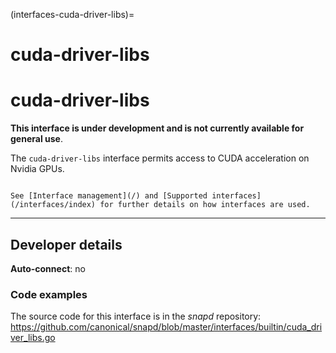 (interfaces-cuda-driver-libs)=
# cuda-driver-libs

# cuda-driver-libs

**This interface is under development and is not currently available for general use**.

The `cuda-driver-libs` interface permits access to CUDA acceleration on Nvidia GPUs.

```{tip}

See [Interface management](/) and [Supported interfaces](/interfaces/index) for further details on how interfaces are used.
```

---

<h2 id='heading--dev-details'>Developer details </h2>

**Auto-connect**: no

<h3 id='heading-code'>Code examples</h3>

The source code for this interface is in the *snapd* repository:
<https://github.com/canonical/snapd/blob/master/interfaces/builtin/cuda_driver_libs.go>

